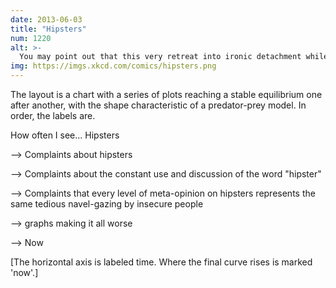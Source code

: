 ```yaml
---
date: 2013-06-03
title: "Hipsters"
num: 1220
alt: >-
  You may point out that this very retreat into ironic detachment while still clearly participating in the thing in question is the very definition of contemporary hipsterdom. But on the other hand, wait, you're in an empty room. Who are you talking to?
img: https://imgs.xkcd.com/comics/hipsters.png
---
```

The layout is a chart with a series of plots reaching a stable equilibrium one after another, with the shape characteristic of a predator-prey model. In order, the labels are.

How often I see... Hipsters

--> Complaints about hipsters

--> Complaints about the constant use and discussion of the word "hipster"

--> Complaints that every level of meta-opinion on hipsters represents the same tedious navel-gazing by insecure people

--> graphs making it all worse

--> Now

[The horizontal axis is labeled time. Where the final curve rises is marked 'now'.]